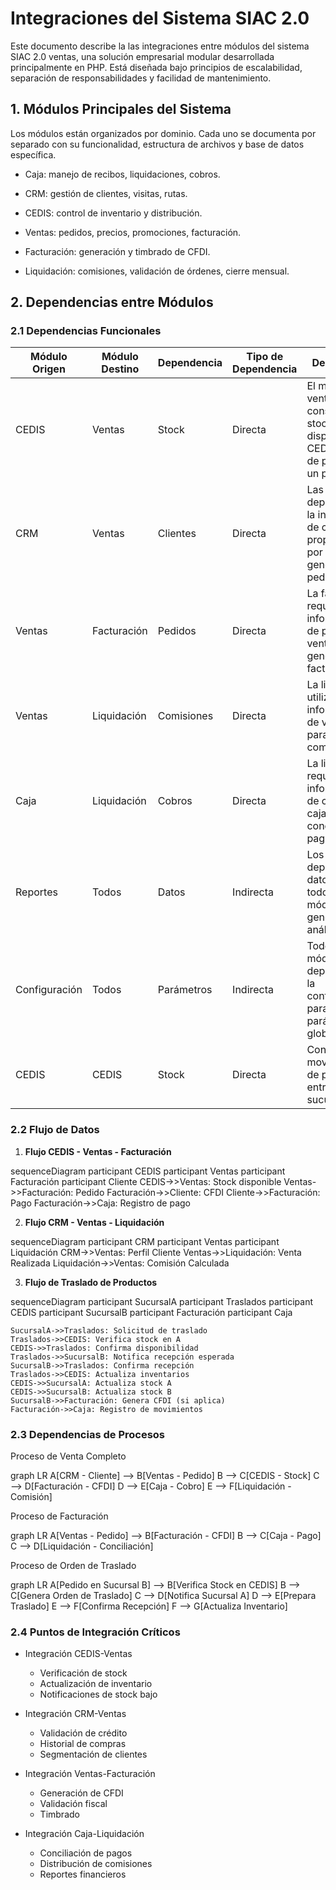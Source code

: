# Integraciones del Sistema SIAC 2.0

Este documento describe la las integraciones entre módulos del sistema SIAC 2.0 ventas, una solución empresarial modular desarrollada principalmente en PHP. Está diseñada bajo principios de escalabilidad, separación de responsabilidades y facilidad de mantenimiento.


## 1. Módulos Principales del Sistema

Los módulos están organizados por dominio. Cada uno se documenta por separado con su funcionalidad, estructura de archivos y base de datos específica.

- Caja: manejo de recibos, liquidaciones, cobros.

- CRM: gestión de clientes, visitas, rutas.

- CEDIS: control de inventario y distribución.

- Ventas: pedidos, precios, promociones, facturación.

- Facturación: generación y timbrado de CFDI.

- Liquidación: comisiones, validación de órdenes, cierre mensual.


## 2. Dependencias entre Módulos

### 2.1 Dependencias Funcionales

| Módulo Origen | Módulo Destino | Dependencia | Tipo de Dependencia | Descripción |
|---------------|----------------|-------------|---------------------|-------------|
| CEDIS         | Ventas         | Stock       | Directa             | El módulo de ventas consulta el stock disponible en CEDIS antes de procesar un pedido. |
| CRM           | Ventas         | Clientes    | Directa             | Las ventas dependen de la información de clientes proporcionada por CRM para generar pedidos. |
| Ventas        | Facturación    | Pedidos     | Directa             | La facturación requiere información de pedidos de ventas para generar facturas. |
| Ventas        | Liquidación    | Comisiones  | Directa             | La liquidación utiliza información de ventas para calcular comisiones. |
| Caja          | Liquidación    | Cobros      | Directa             | La liquidación requiere información de cobros de caja para conciliar pagos. |
| Reportes      | Todos          | Datos       | Indirecta           | Los reportes dependen de datos de todos los módulos para generar análisis. |
| Configuración | Todos          | Parámetros  | Indirecta           | Todos los módulos dependen de la configuración para obtener parámetros globales. |
| CEDIS   | CEDIS  |Stock  | Directa             | Controla el movimiento de productos entre sucursales |

### 2.2 Flujo de Datos

1. **Flujo CEDIS - Ventas - Facturación**

<div class="mermaid">
sequenceDiagram
    participant CEDIS
    participant Ventas
    participant Facturación
    participant Cliente
    CEDIS->>Ventas: Stock disponible
    Ventas->>Facturación: Pedido
    Facturación->>Cliente: CFDI
    Cliente->>Facturación: Pago
    Facturación->>Caja: Registro de pago
</div>

2. **Flujo CRM - Ventas - Liquidación**

<div class="mermaid">
sequenceDiagram
    participant CRM
    participant Ventas
    participant Liquidación
    CRM->>Ventas: Perfil Cliente
    Ventas->>Liquidación: Venta Realizada
    Liquidación->>Ventas: Comisión Calculada
</div>

3. **Flujo de Traslado de Productos**

<div class="mermaid">
sequenceDiagram
    participant SucursalA
    participant Traslados
    participant CEDIS
    participant SucursalB
    participant Facturación
    participant Caja
    
    SucursalA->>Traslados: Solicitud de traslado
    Traslados->>CEDIS: Verifica stock en A
    CEDIS->>Traslados: Confirma disponibilidad
    Traslados->>SucursalB: Notifica recepción esperada
    SucursalB->>Traslados: Confirma recepción
    Traslados->>CEDIS: Actualiza inventarios
    CEDIS->>SucursalA: Actualiza stock A
    CEDIS->>SucursalB: Actualiza stock B
    SucursalB->>Facturación: Genera CFDI (si aplica)
    Facturación->>Caja: Registro de movimientos
</div>

### 2.3 Dependencias de Procesos
Proceso de Venta Completo
<div class="mermaid">
graph LR
    A[CRM - Cliente] --> B[Ventas - Pedido]
    B --> C[CEDIS - Stock]
    C --> D[Facturación - CFDI]
    D --> E[Caja - Cobro]
    E --> F[Liquidación - Comisión]
</div>

Proceso de Facturación

<div class="mermaid">
graph LR
    A[Ventas - Pedido] --> B[Facturación - CFDI]
    B --> C[Caja - Pago]
    C --> D[Liquidación - Conciliación]
</div>

Proceso de Orden de Traslado

<div class="mermaid">
graph LR
    A[Pedido en Sucursal B] --> B[Verifica Stock en CEDIS]
    B --> C[Genera Orden de Traslado]
    C --> D[Notifica Sucursal A]
    D --> E[Prepara Traslado]
    E --> F[Confirma Recepción]
    F --> G[Actualiza Inventario]
</div>

### 2.4 Puntos de Integración Críticos

- Integración CEDIS-Ventas

    - Verificación de stock
    - Actualización de inventario
    - Notificaciones de stock bajo

- Integración CRM-Ventas
    - Validación de crédito
    - Historial de compras
    - Segmentación de clientes
- Integración Ventas-Facturación
    - Generación de CFDI
    - Validación fiscal
    - Timbrado
- Integración Caja-Liquidación
    - Conciliación de pagos
    - Distribución de comisiones
    - Reportes financieros